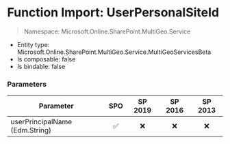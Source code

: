 # Function Import: UserPersonalSiteId

> Namespace: Microsoft.Online.SharePoint.MultiGeo.Service

- Entity type: Microsoft.Online.SharePoint.MultiGeo.Service.MultiGeoServicesBeta
- Is composable: false
- Is bindable: false

### Parameters

Parameter | SPO | SP 2019 | SP 2016 | SP 2013
----------|:---:|:-------:|:-------:|:-------:
userPrincipalName (Edm.String) | ✅ | ❌ | ❌ | ❌